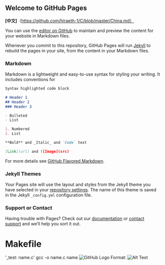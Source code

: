 ## Welcome to GitHub Pages


**[中文]**（https://github.com/hiraeth-1/C/blob/master/China.md）

You can use the [editor on GitHub](https://github.com/skaura-1/C) to maintain and preview the content for your website in Markdown files.

Whenever you commit to this repository, GitHub Pages will run [Jekyll](https://jekyllrb.com/) to rebuild the pages in your site, from the content in your Markdown files.

### Markdown

Markdown is a lightweight and easy-to-use syntax for styling your writing. It includes conventions for

```markdown
Syntax highlighted code block

# Header 1
## Header 2
### Header 3

- Bulleted
- List

1. Numbered
2. List

**Bold** and _Italic_ and `Code` text

[Link](url) and ![Image](src)
```

For more details see [GitHub Flavored Markdown](https://guides.github.com/features/mastering-markdown/).

### Jekyll Themes

Your Pages site will use the layout and styles from the Jekyll theme you have selected in your [repository settings](https://github.com/Aixek/C/settings). The name of this theme is saved in the Jekyll `_config.yml` configuration file.

### Support or Contact

Having trouble with Pages? Check out our [documentation](https://help.github.com/categories/github-pages-basics/) or [contact support](https://github.com/contact) and we’ll help you sort it out.
# Makefile
'_test: name.c'
   gcc -o name.c name
![GitHub Logo](/images/38992D4F-1211-4F1A-9AD5-1B314A548061.png)
Format: ![Alt Text](https://github.com/skaura-1/C/blob/master/%E5%9B%BE%E7%89%87/38992D4F-1211-4F1A-9AD5-1B314A548061.png)
